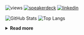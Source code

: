 ![views](https://komarev.com/ghpvc/?username=chck&color=blueviolet)
[![speakerdeck](https://img.shields.io/badge/Speaker_Deck-chck-8a2be2?style=flat-square&logo=speaker-deck)](https://speakerdeck.com/chck)
[![linkedin](https://img.shields.io/badge/LinkedIn-chck-8a2be2?style=flat-square&logo=linkedin)](https://www.linkedin.com/in/chck/)

<p align="left"> 
  <img alt="GitHub Stats" align="center" height="150" src="https://github-readme-stats-nine-umber-51.vercel.app/api?username=chck&count_private=true&show_icons=true&hide_title=true&theme=buefy" />
  <img alt="Top Langs" align="center" height="150" src="https://github-readme-stats-nine-umber-51.vercel.app/api/top-langs/?username=chck&layout=compact&count_private=true&show_icons=true&hide_title=true&theme=buefy" />
</p>

<details>
  <summary><b>Read more</b></summary>
  <br>

  <!--START_SECTION:waka-->
**🐱 My GitHub Data** 

> 📦 76.8 kB Used in GitHub's Storage 
 > 
> 🏆 881 Contributions in the Year 2023
 > 
> 💼 Opted to Hire
 > 
> 📜 134 Public Repositories 
 > 
> 🔑 19 Private Repositories 
 > 
**I'm a Night 🦉** 

```text
🌞 Morning                1322 commits        ████░░░░░░░░░░░░░░░░░░░░░   15.97 % 
🌆 Daytime                2145 commits        ██████░░░░░░░░░░░░░░░░░░░   25.92 % 
🌃 Evening                2273 commits        ███████░░░░░░░░░░░░░░░░░░   27.46 % 
🌙 Night                  2536 commits        ████████░░░░░░░░░░░░░░░░░   30.64 % 
```
📅 **I'm Most Productive on Monday** 

```text
Monday                   1800 commits        █████░░░░░░░░░░░░░░░░░░░░   21.75 % 
Tuesday                  1695 commits        █████░░░░░░░░░░░░░░░░░░░░   20.48 % 
Wednesday                1167 commits        ████░░░░░░░░░░░░░░░░░░░░░   14.10 % 
Thursday                 1559 commits        █████░░░░░░░░░░░░░░░░░░░░   18.84 % 
Friday                   853 commits         ███░░░░░░░░░░░░░░░░░░░░░░   10.31 % 
Saturday                 404 commits         █░░░░░░░░░░░░░░░░░░░░░░░░   04.88 % 
Sunday                   798 commits         ██░░░░░░░░░░░░░░░░░░░░░░░   09.64 % 
```


📊 **This Week I Spent My Time On** 

```text
💬 Programming Languages: 
Other                    15 hrs 38 mins      ██████████████████████░░░   86.61 % 
Terraform                40 mins             █░░░░░░░░░░░░░░░░░░░░░░░░   03.76 % 
JSON                     37 mins             █░░░░░░░░░░░░░░░░░░░░░░░░   03.42 % 
TypeScript               21 mins             █░░░░░░░░░░░░░░░░░░░░░░░░   02.02 % 
YAML                     9 mins              ░░░░░░░░░░░░░░░░░░░░░░░░░   00.83 % 

🔥 Editors: 
Chrome                   15 hrs 38 mins      ██████████████████████░░░   86.55 % 
WebStorm                 2 hrs 5 mins        ███░░░░░░░░░░░░░░░░░░░░░░   11.62 % 
Neovim                   11 mins             ░░░░░░░░░░░░░░░░░░░░░░░░░   01.10 % 
PyCharm                  4 mins              ░░░░░░░░░░░░░░░░░░░░░░░░░   00.41 % 
Obsidian                 3 mins              ░░░░░░░░░░░░░░░░░░░░░░░░░   00.32 % 
```

**I Mostly Code in Python** 

```text
Python                   41 repos            ████████░░░░░░░░░░░░░░░░░   32.28 % 
Jupyter Notebook         21 repos            ████░░░░░░░░░░░░░░░░░░░░░   16.54 % 
Rust                     7 repos             █░░░░░░░░░░░░░░░░░░░░░░░░   05.51 % 
Shell                    3 repos             █░░░░░░░░░░░░░░░░░░░░░░░░   02.36 % 
Astro                    1 repo              ░░░░░░░░░░░░░░░░░░░░░░░░░   00.79 % 
```



**Timeline**

![Lines of Code chart](https://raw.githubusercontent.com/chck/chck/main/assets/bar_graph.png)


 Last Updated on 2023-12-27 01:23 UTC
<!--END_SECTION:waka-->
</details>

